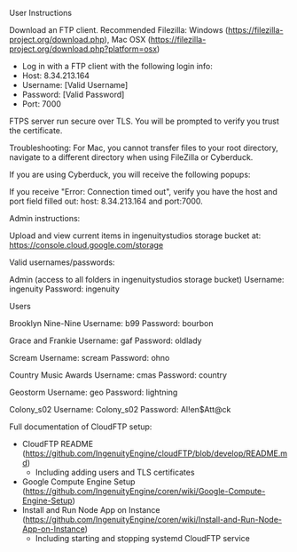User Instructions

Download an FTP client. Recommended Filezilla: Windows (https://filezilla-project.org/download.php), Mac OSX (https://filezilla-project.org/download.php?platform=osx)

- Log in with a FTP client with the following login info:
- Host: 8.34.213.164
- Username: [Valid Username]
- Password: [Valid Password]
- Port: 7000

FTPS server run secure over TLS. You will be prompted to verify you trust the certificate.

Troubleshooting:
For Mac, you cannot transfer files to your root directory, navigate to a different directory when using FileZilla or Cyberduck.

If you are using Cyberduck, you will receive the following popups:

If you receive "Error: Connection timed out", verify you have the host and port field filled out: host: 8.34.213.164 and port:7000.

Admin instructions:

Upload and view current items in ingenuitystudios storage bucket at: https://console.cloud.google.com/storage

Valid usernames/passwords:

Admin (access to all folders in ingenuitystudios storage bucket)
Username: ingenuity
Password: ingenuity

Users

Brooklyn Nine-Nine
Username: b99
Password: bourbon

Grace and Frankie
Username: gaf
Password: oldlady

Scream
Username: scream
Password: ohno

Country Music Awards
Username: cmas
Password: country

Geostorm
Username: geo
Password: lightning

Colony_s02
Username: Colony_s02
Password: Al!en$Att@ck

Full documentation of CloudFTP setup:
- CloudFTP README (https://github.com/IngenuityEngine/cloudFTP/blob/develop/README.md)
	- Including adding users and TLS certificates
- Google Compute Engine Setup (https://github.com/IngenuityEngine/coren/wiki/Google-Compute-Engine-Setup)
- Install and Run Node App on Instance (https://github.com/IngenuityEngine/coren/wiki/Install-and-Run-Node-App-on-Instance)
	- Including starting and stopping systemd CloudFTP service